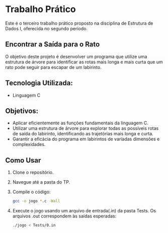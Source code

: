 # Trabalho Prático
Este é o terceiro trabalho prático proposto na disciplina de Estrutura de Dados I, oferecida no segundo período.

## Encontrar a Saída para o Rato
O objetivo deste projeto é desenvolver um programa que utilize uma estrutura de árvore para identificar as rotas mais longa e mais curta que um rato pode seguir para escapar de um labirinto.

## Tecnologia Utilizada:
* Linguagem C

## Objetivos:
* Aplicar eficientemente as funções fundamentais da linguagem C.
* Utilizar uma estrutura de árvore para explorar todas as possíveis rotas de saída do labirinto, identificando as trajetórias mais longa e curta.
* Garantir a eficácia do programa em labirintos de variadas dimensões e complexidades.

## Como Usar
1. Clone o repositório.

2. Navegue até a pasta do TP.
   
3. Compile o código:
   ```bash
   gcc -o jogo *.c -Wall
   ```

4. Execute o jogo usando um arquivo de entrada(.in) da pasta Tests. Os arquivos .out correspondem às saídas esperadas:
   ```bash
   ./jogo < Tests/0.in
   ```
